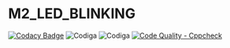 # M2_LED_BLINKING
[![Codacy Badge](https://app.codacy.com/project/badge/Grade/b2b837899bcc4921b9ba1f103f7deebc)](https://www.codacy.com/gh/Chandramouli6/M2_LED_BLINKING/dashboard?utm_source=github.com&amp;utm_medium=referral&amp;utm_content=Chandramouli6/M2_LED_BLINKING&amp;utm_campaign=Badge_Grade)
![Codiga](https://api.codiga.io/project/32925/score/svg)
![Codiga](https://api.codiga.io/project/32925/status/svg)
[![Code Quality - Cppcheck](https://github.com/Chandramouli6/M2_LED_BLINKING/actions/workflows/c-cpp.yml/badge.svg)](https://github.com/Chandramouli6/M2_LED_BLINKING/actions/workflows/c-cpp.yml)
